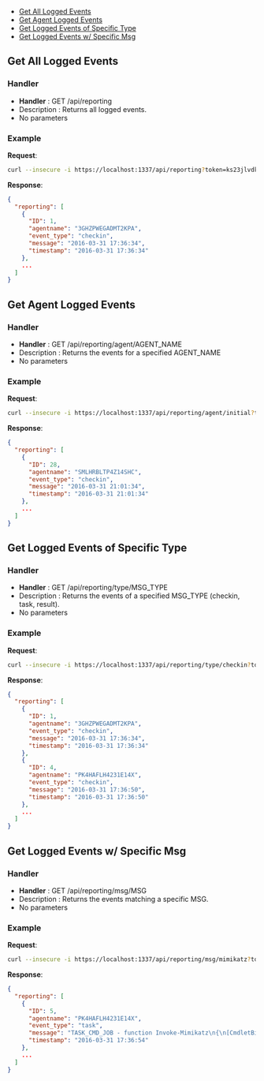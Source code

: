 * [Get All Logged Events](#get-all-logged-events)
* [Get Agent Logged Events](#get-agent-logged-events)
* [Get Logged Events of Specific Type](#get-logged-events-of-specific-type)
* [Get Logged Events w/ Specific Msg](#get-logged-events-w-specific-msg)

## Get All Logged Events

### Handler

* **Handler** : GET /api/reporting
* Description : Returns all logged events.
* No parameters

### Example

**Request**:
```bash
curl --insecure -i https://localhost:1337/api/reporting?token=ks23jlvdki4fj1j23w39h0h0xcuwjrqilocxd6b5
```

**Response**:
```json
{
  "reporting": [
    {
      "ID": 1,
      "agentname": "3GHZPWEGADMT2KPA",
      "event_type": "checkin",
      "message": "2016-03-31 17:36:34",
      "timestamp": "2016-03-31 17:36:34"
    },
    ...
  ]
}
```

## Get Agent Logged Events

### Handler

* **Handler** : GET /api/reporting/agent/AGENT_NAME
* Description : Returns the events for a specified AGENT_NAME
* No parameters

### Example

**Request**:
```bash
curl --insecure -i https://localhost:1337/api/reporting/agent/initial?token=ks23jlvdki4fj1j23w39h0h0xcuwjrqilocxd6b5
```

**Response**:
```json
{
  "reporting": [
    {
      "ID": 28,
      "agentname": "SMLHRBLTP4Z14SHC",
      "event_type": "checkin",
      "message": "2016-03-31 21:01:34",
      "timestamp": "2016-03-31 21:01:34"
    },
    ...
  ]
}
```

## Get Logged Events of Specific Type

### Handler

* **Handler** : GET /api/reporting/type/MSG_TYPE
* Description : Returns the events of a specified MSG_TYPE (checkin, task, result).
* No parameters

### Example

**Request**:
```bash
curl --insecure -i https://localhost:1337/api/reporting/type/checkin?token=ks23jlvdki4fj1j23w39h0h0xcuwjrqilocxd6b5
```

**Response**:
```json
{
  "reporting": [
    {
      "ID": 1,
      "agentname": "3GHZPWEGADMT2KPA",
      "event_type": "checkin",
      "message": "2016-03-31 17:36:34",
      "timestamp": "2016-03-31 17:36:34"
    },
    {
      "ID": 4,
      "agentname": "PK4HAFLH4231E14X",
      "event_type": "checkin",
      "message": "2016-03-31 17:36:50",
      "timestamp": "2016-03-31 17:36:50"
    },
    ...
  ]
}
```

## Get Logged Events w/ Specific Msg

### Handler

* **Handler** : GET /api/reporting/msg/MSG
* Description : Returns the events matching a specific MSG.
* No parameters

### Example

**Request**:
```bash
curl --insecure -i https://localhost:1337/api/reporting/msg/mimikatz?token=ks23jlvdki4fj1j23w39h0h0xcuwjrqilocxd6b5
```

**Response**:
```json
{
  "reporting": [
    {
      "ID": 5,
      "agentname": "PK4HAFLH4231E14X",
      "event_type": "task",
      "message": "TASK_CMD_JOB - function Invoke-Mimikatz\n{\n[CmdletBinding(DefaultP",
      "timestamp": "2016-03-31 17:36:54"
    },
    ...
  ]
}
```